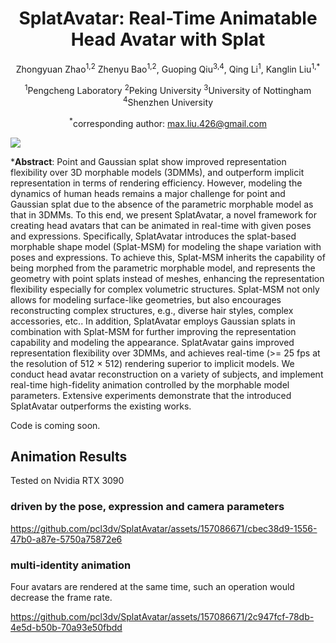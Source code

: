 <div align="center">

# <b>SplatAvatar</b>: Real-Time Animatable Head Avatar with Splat
Zhongyuan Zhao<sup>1,2</sup> Zhenyu Bao<sup>1,2</sup>, Guoping Qiu<sup>3,4</sup>, Qing Li<sup>1</sup>, Kanglin Liu<sup>1,*</sup>

<sup>1</sup>Pengcheng Laboratory    <sup>2</sup>Peking University    <sup>3</sup>University of Nottingham    <sup>4</sup>Shenzhen University

<sup>*</sup>corresponding author: max.liu.426@gmail.com

</div>

<img src="https://github.com/pcl3dv/SplatAvatar/blob/main/images/fig1.jpg">

***Abstract**: Point and Gaussian splat show improved representation flexibility over 3D morphable models (3DMMs), and outperform implicit representation in terms of rendering efficiency.
	However, modeling the dynamics of human heads remains a major challenge for point and Gaussian splat due to the absence of the parametric morphable model as that in 3DMMs.
	To this end, we present SplatAvatar, a novel framework for creating head avatars that can be animated in real-time with given poses and expressions.
	Specifically, SplatAvatar  introduces the splat-based morphable shape model (Splat-MSM) for modeling the shape variation with poses and expressions. 
	To achieve this, Splat-MSM inherits the capability of being morphed from the parametric morphable model, and represents the geometry with point splats instead of meshes, enhancing the representation flexibility especially for complex volumetric structures. 
	Splat-MSM not only allows for modeling surface-like geometries, but also encourages reconstructing complex structures, e.g., diverse hair styles, complex accessories, etc..
	In addition, SplatAvatar employs Gaussian splats in combination with Splat-MSM for further improving the representation capability and modeling the appearance. 
	SplatAvatar gains improved representation flexibility over 3DMMs, and achieves real-time (>= 25 fps at the resolution of 512 $\times$ 512) rendering superior to implicit models.
	We conduct head avatar reconstruction on a variety of subjects, and implement real-time high-fidelity animation controlled by the morphable model parameters.
	Extensive experiments demonstrate that the introduced SplatAvatar outperforms the existing works.

Code is coming soon.

## Animation Results
Tested on Nvidia RTX 3090
### driven by the pose, expression and camera parameters

https://github.com/pcl3dv/SplatAvatar/assets/157086671/cbec38d9-1556-47b0-a87e-5750a75872e6

### multi-identity animation
 Four avatars are rendered at the same time, such an operation would decrease the frame rate.




https://github.com/pcl3dv/SplatAvatar/assets/157086671/2c947fcf-78db-4e5d-b50b-70a93e50fbdd



